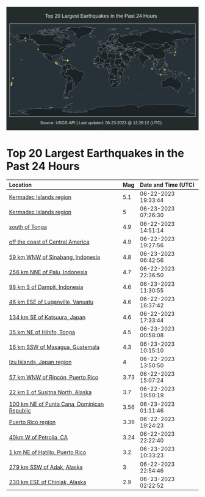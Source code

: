 ![Map](./map.png)

# Top 20 Largest Earthquakes in the Past 24 Hours

| Location | Mag | Date and Time (UTC) |
|:---|:---|:---|
| [Kermadec Islands region](https://earthquake.usgs.gov/earthquakes/eventpage/us7000kaf3) | 5.1 | 06-22-2023 19:33:44 |
| [Kermadec Islands region](https://earthquake.usgs.gov/earthquakes/eventpage/us7000kai7) | 5 | 06-23-2023 07:26:30 |
| [south of Tonga](https://earthquake.usgs.gov/earthquakes/eventpage/us7000kad4) | 4.9 | 06-22-2023 14:51:14 |
| [off the coast of Central America](https://earthquake.usgs.gov/earthquakes/eventpage/us7000kaf1) | 4.9 | 06-22-2023 19:27:56 |
| [59 km WNW of Sinabang, Indonesia](https://earthquake.usgs.gov/earthquakes/eventpage/us7000kai5) | 4.8 | 06-23-2023 06:42:56 |
| [256 km NNE of Palu, Indonesia](https://earthquake.usgs.gov/earthquakes/eventpage/us7000kagx) | 4.7 | 06-22-2023 22:36:50 |
| [98 km S of Dampit, Indonesia](https://earthquake.usgs.gov/earthquakes/eventpage/us7000kaip) | 4.6 | 06-23-2023 11:30:55 |
| [46 km ESE of Luganville, Vanuatu](https://earthquake.usgs.gov/earthquakes/eventpage/us7000kadr) | 4.6 | 06-22-2023 16:37:42 |
| [134 km SE of Katsuura, Japan](https://earthquake.usgs.gov/earthquakes/eventpage/us7000kae2) | 4.6 | 06-22-2023 17:33:44 |
| [35 km NE of Hihifo, Tonga](https://earthquake.usgs.gov/earthquakes/eventpage/us7000kahb) | 4.5 | 06-23-2023 00:58:08 |
| [16 km SSW of Masagua, Guatemala](https://earthquake.usgs.gov/earthquakes/eventpage/us7000kaig) | 4.3 | 06-23-2023 10:15:10 |
| [Izu Islands, Japan region](https://earthquake.usgs.gov/earthquakes/eventpage/us7000kacx) | 4 | 06-22-2023 13:50:50 |
| [57 km WNW of Rincón, Puerto Rico](https://earthquake.usgs.gov/earthquakes/eventpage/pr2023173001) | 3.73 | 06-22-2023 15:07:24 |
| [22 km E of Susitna North, Alaska](https://earthquake.usgs.gov/earthquakes/eventpage/ak0237yfl15l) | 3.7 | 06-22-2023 19:50:19 |
| [100 km NE of Punta Cana, Dominican Republic](https://earthquake.usgs.gov/earthquakes/eventpage/pr2023174000) | 3.56 | 06-23-2023 01:11:46 |
| [Puerto Rico region](https://earthquake.usgs.gov/earthquakes/eventpage/pr71414423) | 3.39 | 06-22-2023 19:24:23 |
| [40km W of Petrolia, CA](https://earthquake.usgs.gov/earthquakes/eventpage/nc73904051) | 3.24 | 06-22-2023 22:22:40 |
| [1 km NE of Hatillo, Puerto Rico](https://earthquake.usgs.gov/earthquakes/eventpage/pr71414448) | 3.2 | 06-23-2023 10:33:23 |
| [279 km SSW of Adak, Alaska](https://earthquake.usgs.gov/earthquakes/eventpage/ak0237yhe8x0) | 3 | 06-22-2023 22:54:46 |
| [230 km ESE of Chiniak, Alaska](https://earthquake.usgs.gov/earthquakes/eventpage/us7000kahi) | 2.9 | 06-23-2023 02:22:52 |
